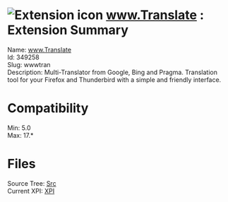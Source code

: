 # ![Extension icon](https://addons.thunderbird.net/user-media/addon_icons/349/349258-64.png?modified=1354041556) www.Translate : Extension Summary

Name: www.Translate  
Id: 349258  
Slug: wwwtran  
Description: Multi-Translator from Google, Bing and Pragma.
Translation tool for your Firefox and Thunderbird with a simple and friendly interface.
  

# Compatibility
Min: 5.0  
Max: 17.*  

# Files

Source Tree: [Src](C:/Dev/Thunderbird/ThunderKdB/xall/xOther/349258-wwwtran/src)  
Current XPI: [XPI](C:/Dev/Thunderbird/ThunderKdB/xall/xOther/349258-wwwtran/xpi)  



